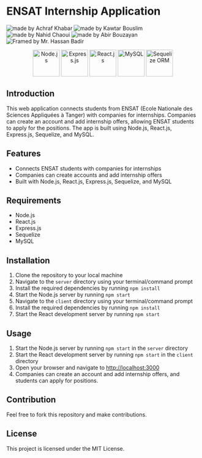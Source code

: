 ENSAT Internship Application
============================

<img src="https://img.shields.io/badge/Made%20by-Achraf%20Khabar-blue" alt="made by Achraf Khabar"> <img src="https://img.shields.io/badge/Made%20by-Kawtar%20Bouslim-blue" alt="made by Kawtar Bouslim"> <img src="https://img.shields.io/badge/Made%20by-Nahid%20Chaoui-blue" alt="made by Nahid Chaoui"> <img src="https://img.shields.io/badge/Made%20by-Abir%20Bouzayan-blue" alt="made by Abir Bouzayan"> <img src="https://img.shields.io/badge/Framed%20by-Mr.%20Hassan%20Badir-blue" alt="Framed by Mr. Hassan Badir">

<p align="center">
  <img src="https://cdn.freebiesupply.com/logos/thumbs/2x/nodejs-1-logo.png" alt="Node.js" height="70">
  <img src="https://cdn.worldvectorlogo.com/logos/express-1.svg" alt="Express.js" height="70">
  <img src="https://upload.wikimedia.org/wikipedia/commons/a/a7/React-icon.svg" alt="React.js" height="70">
  <img src="https://www.mysql.com/common/logos/logo-mysql-170x115.png" alt="MySQL" height="70">
  <img src="https://sequelize.org/v5/manual/asset/logo-small.png" alt="Sequelize ORM" height="70">
 </p>

Introduction
------------

This web application connects students from ENSAT (Ecole Nationale des Sciences Appliquées à Tanger) with companies for internships. Companies can create an account and add internship offers, allowing ENSAT students to apply for the positions. The app is built using Node.js, React.js, Express.js, Sequelize, and MySQL.

Features
--------

-   Connects ENSAT students with companies for internships
-   Companies can create accounts and add internship offers
-   Built with Node.js, React.js, Express.js, Sequelize, and MySQL

Requirements
------------

-   Node.js
-   React.js
-   Express.js
-   Sequelize
-   MySQL

Installation
------------

1.  Clone the repository to your local machine
2.  Navigate to the `server` directory using your terminal/command prompt
3.  Install the required dependencies by running `npm install`
4.  Start the Node.js server by running `npm start`
5.  Navigate to the `client` directory using your terminal/command prompt
6.  Install the required dependencies by running `npm install`
7.  Start the React development server by running `npm start`

Usage
-----

1.  Start the Node.js server by running `npm start` in the `server` directory
2.  Start the React development server by running `npm start` in the `client` directory
3.  Open your browser and navigate to [http://localhost:3000](http://localhost:3000/)
4.  Companies can create an account and add internship offers, and students can apply for positions.

Contribution
------------

Feel free to fork this repository and make contributions.

License
-------

This project is licensed under the MIT License.
